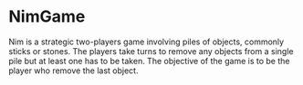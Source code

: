 # NimGame
Nim is a strategic two-players game involving piles of objects, commonly sticks or stones. The players take turns to remove any objects from a single pile but at least one has to be taken. The objective of the game is to be the player who remove the last object.
